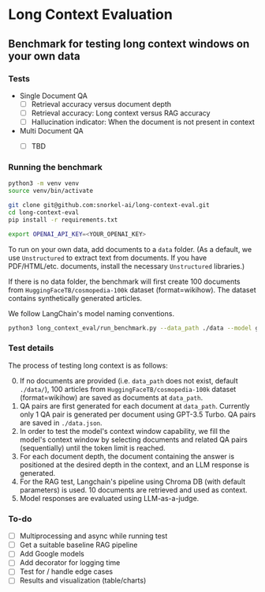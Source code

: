 # Long Context Evaluation

## Benchmark for testing long context windows on your own data

### Tests

- Single Document QA
    - [ ] Retrieval accuracy versus document depth
    - [ ] Retrieval accuracy: Long context versus RAG accuracy
    - [ ] Hallucination indicator: When the document is not present in context
- Multi Document QA
    - [ ] TBD


### Running the benchmark

```zsh
python3 -m venv venv
source venv/bin/activate
```

```zsh
git clone git@github.com:snorkel-ai/long-context-eval.git
cd long-context-eval
pip install -r requirements.txt
```

```zsh
export OPENAI_API_KEY=<YOUR_OPENAI_KEY>
```

To run on your own data, add documents to a `data` folder. (As a default, we use `Unstructured` to extract text from documents. If you have PDF/HTML/etc. documents, install the necessary `Unstructured` libraries.)

If there is no data folder, the benchmark will first create 100 documents from `HuggingFaceTB/cosmopedia-100k` dataset (format=wikihow). The dataset contains synthetically generated articles.

We follow LangChain's model naming conventions.

```zsh
python3 long_context_eval/run_benchmark.py --data_path ./data --model gpt-3.5-turbo
```


### Test details

The process of testing long context is as follows:

0. If no documents are provided (i.e. `data_path` does not exist, default `./data/`), 100 articles from `HuggingFaceTB/cosmopedia-100k` dataset (format=wikihow) are saved as documents at `data_path`.
1. QA pairs are first generated for each document at `data_path`. Currently only 1 QA pair is generated per document using GPT-3.5 Turbo. QA pairs are saved in `./data.json`.
2. In order to test the model's context window capability, we fill the model's context window by selecting documents and related QA pairs (sequentially) until the token limit is reached.
3. For each document depth, the document containing the answer is positioned at the desired depth in the context, and an LLM response is generated.
4. For the RAG test, Langchain's pipeline using Chroma DB (with default parameters) is used. 10 documents are retrieved and used as context.
5. Model responses are evaluated using LLM-as-a-judge.


### To-do
- [ ] Multiprocessing and async while running test
- [ ] Get a suitable baseline RAG pipeline
- [ ] Add Google models
- [ ] Add decorator for logging time
- [ ] Test for / handle edge cases
- [ ] Results and visualization (table/charts)